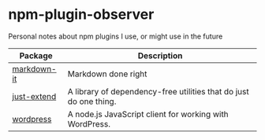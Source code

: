 # npm-plugin-observer
Personal notes about npm plugins I use, or might use in the future

|Package | Description |
|--- |--- |
|[markdown-it](https://www.npmjs.com/package/markdown-it)   |Markdown done right   |
|[just-extend](https://www.npmjs.com/package/just-extend)   |A library of dependency-free utilities that do just do one thing.|
|[wordpress](https://www.npmjs.com/package/wordpress)       |A node.js JavaScript client for working with WordPress.|
